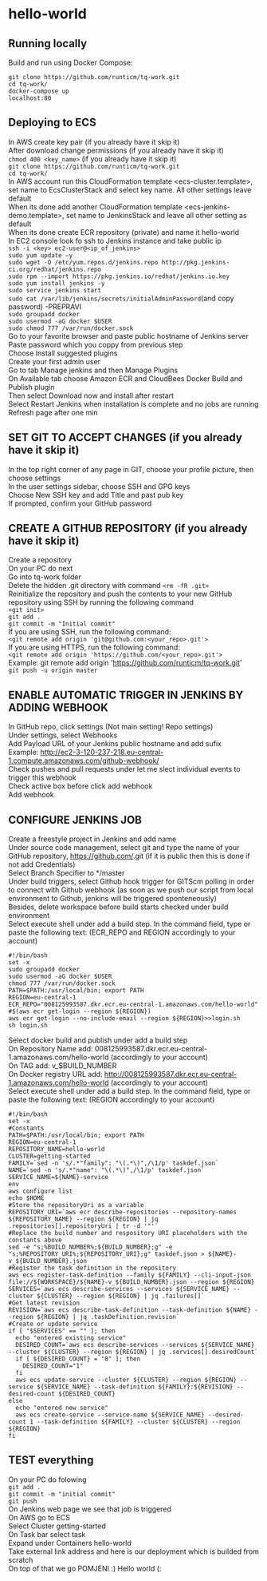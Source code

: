 hello-world
===========

## Running locally

Build and run using Docker Compose:

`git clone https://github.com/runticm/tq-work.git`  
`cd tq-work/`  
`docker-compose up`  
`localhost:80`  


## Deploying to ECS

In AWS create key pair (if you already have it skip it)  
After download change permissions (if you already have it skip it)  
`chmod 400 <key_name>` (if you already have it skip it)  
`git clone https://github.com/runticm/tq-work.git`  
`cd tq-work/`  
In AWS account run this CloudFormation template <ecs-cluster.template>, set name to EcsClusterStack and select key name. All other settings leave default  
When its done add another CloudFormation template <ecs-jenkins-demo.template>, set name to JenkinsStack and leave all other setting as default  
When its done create ECR repository (private) and name it hello-world  
In EC2 console look fo ssh to Jenkins instance and take public ip  
`ssh -i <key> ec2-user@<ip_of_jenkins>`  
`sudo yum update –y`  
`sudo wget -O /etc/yum.repos.d/jenkins.repo http://pkg.jenkins-ci.org/redhat/jenkins.repo`  
`sudo rpm --import https://pkg.jenkins.io/redhat/jenkins.io.key`  
`sudo yum install jenkins -y`  
`sudo service jenkins start`  
`sudo cat /var/lib/jenkins/secrets/initialAdminPassword`(and copy password) -PREPRAVI  
`sudo groupadd docker`  
`sudo usermod -aG docker $USER`  
`sudo chmod 777 /var/run/docker.sock`  
Go to your favorite browser and paste public hostname of Jenkins server  
Paste password which you coppy from previous step  
Choose Install suggested plugins  
Create your first admin user  
Go to tab Manage jenkins and then Manage Plugins  
On Available tab choose Amazon ECR and CloudBees Docker Build and Publish plugin  
Then select Download now and install after restart  
Select Restart Jenkins when installation is complete and no jobs are running  
Refresh page after one min  
	
## SET GIT TO ACCEPT CHANGES (if you already have it skip it)
In the top right corner of any page in GIT, choose your profile picture, then choose settings  
In the user settings sidebar, choose SSH and GPG keys  
Choose New SSH key and add Title and past pub key  
If prompted, confirm your GitHub password  

## CREATE A GITHUB REPOSITORY (if you already have it skip it)
Create a repository  
On your PC do next  
Go into tq-work folder  
Delete the hidden .git directory with command 
`<rm -fR .git>`  
Reinitialize the repository and push the contents to your new GitHub repository using SSH by running the following command  
`<git init>`  
`git add .`  
`git commit -m "Initial commit"`  
If you are using SSH, run the following command:  
`<git remote add origin 'git@github.com:<your_repo>.git'>`  
If you are using HTTPS, run the following command:  
`<git remote add origin 'https://github.com/<your_repo>.git'>`  
Example: git remote add origin 'https://github.com/runticm/tq-work.git'  
`git push -u origin master`  
    
## ENABLE AUTOMATIC TRIGGER IN JENKINS BY ADDING WEBHOOK
In GitHub repo, click settings (Not main setting! Repo settings)  
Under settings, select Webhooks  
Add Payload URL of your Jenkins public hostname and add sufix <github-webhook>  
Example: http://ec2-3-120-237-218.eu-central-1.compute.amazonaws.com/github-webhook/  
Check pushes and pull requests under let me slect individual events to trigger this webhook  
Check active box before click add webhook  
Add webhook  

## CONFIGURE JENKINS JOB
Create a freestyle project in Jenkins and add name  
Under source code management, select git and type the name of your GitHub repository, https://github.com/<repo>.git (if it is public then this is done if not add Credentials)  
Select Branch Specifier to */master  
Under build triggers, select Github hook trigger for GITScm polling in order to connect with Github webhook (as soon as we push our script from local environment to Github, jenkins will be triggered sponteneously)  
Besides, delete workspace before build starts checked under build environment  
Select execute shell under add a build step. In the command field, type or paste the following text: (ECR_REPO and REGION accordingly to your account)  

```
#!/bin/bash
set -x
sudo groupadd docker
sudo usermod -aG docker $USER
chmod 777 /var/run/docker.sock
PATH=$PATH:/usr/local/bin; export PATH
REGION=eu-central-1
ECR_REPO="008125993587.dkr.ecr.eu-central-1.amazonaws.com/hello-world"
#$(aws ecr get-login --region ${REGION})
aws ecr get-login --no-include-email --region ${REGION}>>login.sh
sh login.sh
```

Select docker build and publish under add a build step  
On Repository Name add: 008125993587.dkr.ecr.eu-central-1.amazonaws.com/hello-world (accordingly to your account)  
On TAG add: v_$BUILD_NUMBER  
On Docker registry URL add: http://008125993587.dkr.ecr.eu-central-1.amazonaws.com/hello-world (accordingly to your account)  
Select execute shell under add a build step. In the command field, type or paste the following text: (REGION accordingly to your account)  

```
#!/bin/bash
set -x
#Constants
PATH=$PATH:/usr/local/bin; export PATH
REGION=eu-central-1
REPOSITORY_NAME=hello-world
CLUSTER=getting-started
FAMILY=`sed -n 's/.*"family": "\(.*\)",/\1/p' taskdef.json`
NAME=`sed -n 's/.*"name": "\(.*\)",/\1/p' taskdef.json`
SERVICE_NAME=${NAME}-service
env
aws configure list
echo $HOME
#Store the repositoryUri as a variable
REPOSITORY_URI=`aws ecr describe-repositories --repository-names ${REPOSITORY_NAME} --region ${REGION} | jq .repositories[].repositoryUri | tr -d '"'`
#Replace the build number and respository URI placeholders with the constants above
sed -e "s;%BUILD_NUMBER%;${BUILD_NUMBER};g" -e "s;%REPOSITORY_URI%;${REPOSITORY_URI};g" taskdef.json > ${NAME}-v_${BUILD_NUMBER}.json
#Register the task definition in the repository
aws ecs register-task-definition --family ${FAMILY} --cli-input-json file://${WORKSPACE}/${NAME}-v_${BUILD_NUMBER}.json --region ${REGION}
SERVICES=`aws ecs describe-services --services ${SERVICE_NAME} --cluster ${CLUSTER} --region ${REGION} | jq .failures[]`
#Get latest revision
REVISION=`aws ecs describe-task-definition --task-definition ${NAME} --region ${REGION} | jq .taskDefinition.revision`
#Create or update service
if [ "$SERVICES" == "" ]; then
  echo "entered existing service"
  DESIRED_COUNT=`aws ecs describe-services --services ${SERVICE_NAME} --cluster ${CLUSTER} --region ${REGION} | jq .services[].desiredCount`
  if [ ${DESIRED_COUNT} = "0" ]; then
    DESIRED_COUNT="1"
  fi
  aws ecs update-service --cluster ${CLUSTER} --region ${REGION} --service ${SERVICE_NAME} --task-definition ${FAMILY}:${REVISION} --desired-count ${DESIRED_COUNT}
else
  echo "entered new service"
  aws ecs create-service --service-name ${SERVICE_NAME} --desired-count 1 --task-definition ${FAMILY} --cluster ${CLUSTER} --region ${REGION}
fi
```

## TEST everything
On your PC do folowing  
`git add .`  
`git commit -m "initial commit"`  
`git push`  
On Jenkins web page we see that job is triggered  
On AWS go to ECS  
Select Cluster getting-started  
On Task bar select task  
Expand under Containers hello-world  
Take external link address and here is our deployment which is builded from scratch  
On top of that we go POMJENI
	:) Hello world (:

